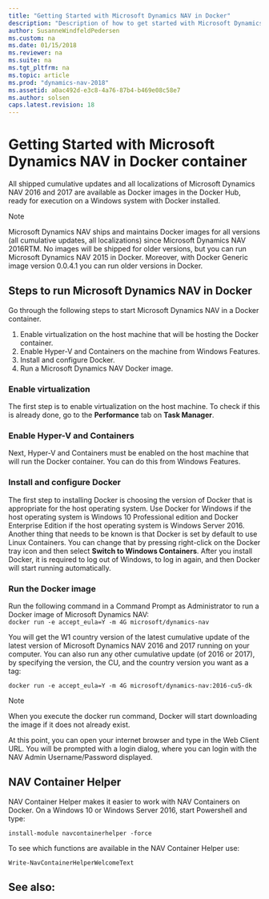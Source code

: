 ```yaml
---
title: "Getting Started with Microsoft Dynamics NAV in Docker"
description: "Description of how to get started with Microsoft Dynamics NAV in Docker"
author: SusanneWindfeldPedersen
ms.custom: na
ms.date: 01/15/2018
ms.reviewer: na
ms.suite: na
ms.tgt_pltfrm: na
ms.topic: article
ms.prod: "dynamics-nav-2018"
ms.assetid: a0ac492d-e3c8-4a76-87b4-b469e08c58e7
ms.author: solsen
caps.latest.revision: 18
---
```



# Getting Started with Microsoft Dynamics NAV in Docker container
<!-- Should I also mention Microsoft Dynamics NAV 2018? -->
All shipped cumulative updates and all localizations of Microsoft Dynamics NAV 2016 and 2017 are available as Docker images in the Docker Hub, ready for execution on a Windows system with Docker installed.


> [!NOTE]  
> Microsoft Dynamics NAV ships and maintains Docker images for all versions (all cumulative updates, all localizations) since Microsoft Dynamics NAV 2016RTM. No images will be shipped for older versions, but you can run Microsoft Dynamics NAV 2015 in Docker. Moreover, with Docker Generic image version 0.0.4.1 you can run older versions in Docker. 


## Steps to run Microsoft Dynamics NAV in Docker

Go through the following steps to start Microsoft Dynamics NAV in a Docker container. 

1) Enable virtualization on the host machine that will be hosting the Docker container.
2) Enable Hyper-V and Containers on the machine from Windows Features.
3) Install and configure Docker.
4) Run a Microsoft Dynamics NAV Docker image.

### Enable virtualization 

The first step is to enable virtualization on the host machine. To check if this is already done, go to the **Performance** tab on **Task Manager**. 

### Enable Hyper-V and Containers 

Next, Hyper-V and Containers must be enabled on the host machine that will run the Docker container. You can do this from Windows Features.      


### Install and configure Docker
The first step to installing Docker is choosing the version of Docker that is appropriate for the host operating system. Use Docker for Windows if the host operating system is Windows 10 Professional edition and Docker Enterprise Edition if the host operating system is Windows Server 2016.
Another thing that needs to be known is that Docker is set by default to use Linux Containers. You can change that by pressing right-click on the Docker tray icon and then select **Switch to Windows Containers**. 
After you install Docker, it is required to log out of Windows, to log in again, and then Docker will start running automatically. 


###  Run the Docker image 

Run the following command in a Command Prompt as Administrator to run a Docker image of Microsoft Dynamics NAV:  
`docker run -e accept_eula=Y -m 4G microsoft/dynamics-nav`

You will get the W1 country version of the latest cumulative update of the latest version of Microsoft Dynamics NAV 2016 and 2017 running on your computer. You can also run any other cumulative update (of 2016 or 2017), by specifying the version, the CU, and the country version you want as a tag: 

`docker run -e accept_eula=Y -m 4G microsoft/dynamics-nav:2016-cu5-dk`

> [!NOTE]   
> When you execute the docker run command, Docker will start downloading the image if it does not already exist.

At this point, you can open your internet browser and type in the Web Client URL. You will be prompted with a login dialog, where you can login with the NAV Admin Username/Password displayed.

## NAV Container Helper

NAV Container Helper makes it easier to work with NAV Containers on Docker. On a Windows 10 or Windows Server 2016, start Powershell and type:

`install-module navcontainerhelper -force`                       

To see which functions are available in the NAV Container Helper use:

`Write-NavContainerHelperWelcomeText`

## See also:
<!--
// Should we add the link to the Docker hub?
[](https://hub.docker.com/r/microsoft/dynamics-nav/)

-->